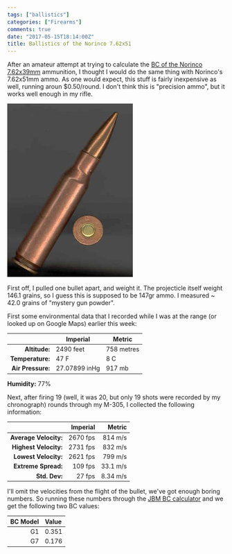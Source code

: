 ```yaml
---
tags: ["ballistics"]
categories: ["Firearms"]
comments: true
date: "2017-05-15T18:14:00Z"
title: Ballistics of the Norinco 7.62x51
---
```


After an amateur attempt at trying to calculate the [BC of the Norinco 7.62x39mm](/blog/2017/05/07/norinco-762x39-ballistics/) ammunition, I thought I would do the same thing with Norinco's 7.62x51mm ammo. As one would expect, this stuff is fairly inexpensive as well, running aroun $0.50/round. I don't think this is "precision ammo", but it works well enough in my rifle.

![](/images/Norc76251.jpg)

First off, I pulled one bullet apart, and weight it. The projecticle itself weight 146.1 grains, so I guess this is supposed to be 147gr ammo. I measured ~ 42.0 grains of "mystery gun powder".


First some environmental data that I recorded while I was at the range (or looked up on Google Maps) earlier this week:

|   | Imperial  | Metric  | 
|---:|---|---|
| **Altitude:** | 2490 feet | 758 metres |
| **Temperature:** | 47 F  | 8 C |
| **Air Pressure:**  |  27.07899 inHg | 917 mb |

**Humidity:** 77%

Next, after firing 19 (well, it was 20, but only 19 shots were recorded by my chronograph) rounds through my M-305, I collected the following information:


|                       | Imperial | Metric   |
|----------------------:|---------:|---------:|
| **Average Velocity:** | 2670 fps | 814 m/s  |
| **Highest Velocity:** | 2731 fps | 832 m/s  |
| **Lowest Velocity:**  | 2621 fps | 799 m/s  |
| **Extreme Spread:**   | 109 fps  | 33.1 m/s |
| **Std. Dev:**         | 27 fps   | 8.34 m/s |


I'll omit the velocities from the flight of the bullet, we've got enough boring numbers. So running these numbers through the [JBM BC calculator](http://www.jbmballistics.com/cgi-bin/jbmbcv-5.1.cgi) and we get the following two BC values: 


| BC Model | Value |
|---------:|:------|
|G1 | 0.351 |
|G7 | 0.176 |


